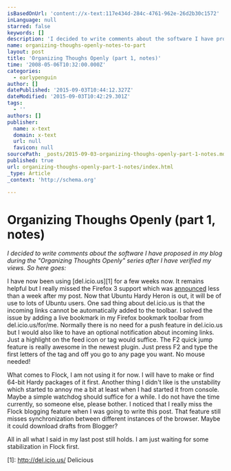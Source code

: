 ```yaml
---
isBasedOnUrl: 'content://x-text:117e434d-284c-4761-962e-26d2b30c1572'
inLanguage: null
starred: false
keywords: []
description: 'I decided to write comments about the software I have proposed inmy blog during the &quot;Organizing Thoughts Openly&quot; serie'
name: organizing-thoughs-openly-notes-to-part
layout: post
title: 'Organizing Thoughs Openly (part 1, notes)'
time: '2008-05-06T10:32:00.000Z'
categories:
  - earlypenguin
author: []
datePublished: '2015-09-03T10:44:12.327Z'
dateModified: '2015-09-03T10:42:29.301Z'
tags:
  - ''
authors: []
publisher:
  name: x-text
  domain: x-text
  url: null
  favicon: null
sourcePath: _posts/2015-09-03-organizing-thoughs-openly-part-1-notes.md
published: true
url: organizing-thoughs-openly-part-1-notes/index.html
_type: Article
_context: 'http://schema.org'

---
```

# Organizing Thoughs Openly (part 1, notes)

_I decided to write comments about the software I have proposed in
my blog during the "Organizing Thoughts Openly" series after I have
verified my views. So here goes:_

I have now been using \[del.icio.us\]\[1\] for a few weeks now. It 
remains helpful but I really missed the Firefox 3 support which was 
[announced][0] less than a week after my post. Now that Ubuntu Hardy
Heron is out, it will be of use to lots of Ubuntu users. One sad
thing about del.icio.us is that the incoming links cannot be
automatically added to the toolbar. I solved the issue by adding a
live bookmark in my Firefox bookmark toolbar from del.icio.us/for/me.
Normally there is no need for a push feature in del.icio.us but I
would also like to have an optional notification about incoming
links. Just a highlight on the feed icon or tag would suffice. The F2
quick jump feature is really awesome in the newest plugin. Just press
F2 and type the first letters of the tag and off you go to any page
you want. No mouse needed!

What comes to Flock, I am not using it for now. I will have to make
or find 64-bit Hardy packages of it first. Another thing I didn't
like is the unstability which started to annoy me a bit at least when
I had started it from console. Maybe a simple watchdog should suffice
for a while. I do not have the time currently, so someone else,
please bother. I noticed that I really miss the Flock blogging
feature when I was going to write this post. That feature still
misses synchronization between different instances of the browser.
Maybe it could download drafts from Blogger?

All in all what I said in my last post still holds. I am just waiting
for some stabilization in Flock first.

\[1\]: http://del.icio.us/ Delicious

[0]: http://blog.delicious.com/blog/2008/04/firefox-3-delicious-and-you.html
